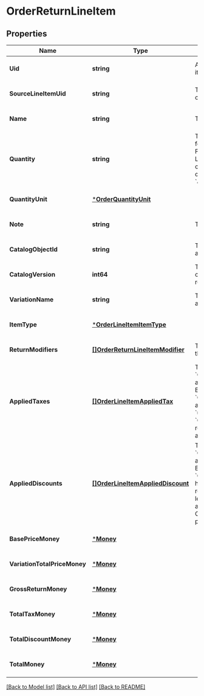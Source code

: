 # OrderReturnLineItem

## Properties

 Name                         | Type                                                                  | Description                                                                                                                                                                                                                                                                                                                                     | Notes                        
------------------------------|-----------------------------------------------------------------------|-------------------------------------------------------------------------------------------------------------------------------------------------------------------------------------------------------------------------------------------------------------------------------------------------------------------------------------------------|------------------------------
 **Uid**                      | **string**                                                            | A unique ID for this return line-item entry.                                                                                                                                                                                                                                                                                                    | [optional] [default to null] 
 **SourceLineItemUid**        | **string**                                                            | The &#x60;uid&#x60; of the line item in the original sale order.                                                                                                                                                                                                                                                                                | [optional] [default to null] 
 **Name**                     | **string**                                                            | The name of the line item.                                                                                                                                                                                                                                                                                                                      | [optional] [default to null] 
 **Quantity**                 | **string**                                                            | The quantity returned, formatted as a decimal number. For example, &#x60;\&quot;3\&quot;&#x60;.  Line items with a &#x60;quantity_unit&#x60; can have non-integer quantities. For example, &#x60;\&quot;1.70000\&quot;&#x60;.                                                                                                                   | [default to null]            
 **QuantityUnit**             | [***OrderQuantityUnit**](OrderQuantityUnit.md)                        |                                                                                                                                                                                                                                                                                                                                                 | [optional] [default to null] 
 **Note**                     | **string**                                                            | The note of the return line item.                                                                                                                                                                                                                                                                                                               | [optional] [default to null] 
 **CatalogObjectId**          | **string**                                                            | The [CatalogItemVariation](entity:CatalogItemVariation) ID applied to this return line item.                                                                                                                                                                                                                                                    | [optional] [default to null] 
 **CatalogVersion**           | **int64**                                                             | The version of the catalog object that this line item references.                                                                                                                                                                                                                                                                               | [optional] [default to null] 
 **VariationName**            | **string**                                                            | The name of the variation applied to this return line item.                                                                                                                                                                                                                                                                                     | [optional] [default to null] 
 **ItemType**                 | [***OrderLineItemItemType**](OrderLineItemItemType.md)                |                                                                                                                                                                                                                                                                                                                                                 | [optional] [default to null] 
 **ReturnModifiers**          | [**[]OrderReturnLineItemModifier**](OrderReturnLineItemModifier.md)   | The [CatalogModifier](entity:CatalogModifier)s applied to this line item.                                                                                                                                                                                                                                                                       | [optional] [default to null] 
 **AppliedTaxes**             | [**[]OrderLineItemAppliedTax**](OrderLineItemAppliedTax.md)           | The list of references to &#x60;OrderReturnTax&#x60; entities applied to the return line item. Each &#x60;OrderLineItemAppliedTax&#x60; has a &#x60;tax_uid&#x60; that references the &#x60;uid&#x60; of a top-level &#x60;OrderReturnTax&#x60; applied to the return line item. On reads, the applied amount is populated.                     | [optional] [default to null] 
 **AppliedDiscounts**         | [**[]OrderLineItemAppliedDiscount**](OrderLineItemAppliedDiscount.md) | The list of references to &#x60;OrderReturnDiscount&#x60; entities applied to the return line item. Each &#x60;OrderLineItemAppliedDiscount&#x60; has a &#x60;discount_uid&#x60; that references the &#x60;uid&#x60; of a top-level &#x60;OrderReturnDiscount&#x60; applied to the return line item. On reads, the applied amount is populated. | [optional] [default to null] 
 **BasePriceMoney**           | [***Money**](Money.md)                                                |                                                                                                                                                                                                                                                                                                                                                 | [optional] [default to null] 
 **VariationTotalPriceMoney** | [***Money**](Money.md)                                                |                                                                                                                                                                                                                                                                                                                                                 | [optional] [default to null] 
 **GrossReturnMoney**         | [***Money**](Money.md)                                                |                                                                                                                                                                                                                                                                                                                                                 | [optional] [default to null] 
 **TotalTaxMoney**            | [***Money**](Money.md)                                                |                                                                                                                                                                                                                                                                                                                                                 | [optional] [default to null] 
 **TotalDiscountMoney**       | [***Money**](Money.md)                                                |                                                                                                                                                                                                                                                                                                                                                 | [optional] [default to null] 
 **TotalMoney**               | [***Money**](Money.md)                                                |                                                                                                                                                                                                                                                                                                                                                 | [optional] [default to null] 

[[Back to Model list]](../README.md#documentation-for-models) [[Back to API list]](../README.md#documentation-for-api-endpoints) [[Back to README]](../README.md)

